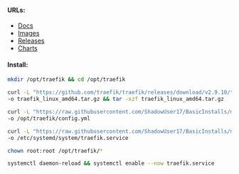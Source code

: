#### URLs:
- [Docs](https://doc.traefik.io/traefik/)
- [Images](https://hub.docker.com/_/traefik/tags)
- [Releases](https://github.com/traefik/traefik/releases)
- [Charts](https://github.com/traefik/traefik-helm-chart)

#### Install:
```bash
mkdir /opt/traefik && cd /opt/traefik
```
```bash
curl -L "https://github.com/traefik/traefik/releases/download/v2.9.10/traefik_v2.9.10_linux_amd64.tar.gz" \
-o traefik_linux_amd64.tar.gz && tar -xzf traefik_linux_amd64.tar.gz
```
```bash
curl -L "https://raw.githubusercontent.com/ShadowUser17/BasicInstalls/master/traefik/config.yml" \
-o /opt/traefik/config.yml
```
```bash
curl -L "https://raw.githubusercontent.com/ShadowUser17/BasicInstalls/master/traefik/traefik.service" \
-o /etc/systemd/system/traefik.service
```
```bash
chown root:root /opt/traefik/*
```
```bash
systemctl daemon-reload && systemctl enable --now traefik.service
```

